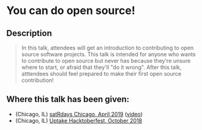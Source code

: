 # You can do open source!

## Description

> In this talk, attendees will get an introduction to contributing to open source software projects. This talk is intended for anyone who wants to contribute to open source but never has because they're unsure where to start, or afraid that they'll "do it wrong". After this talk, atttendees should feel prepared to make their first open source contribution!

## Where this talk has been given:

* (Chicago, IL) [satRdays Chicago, April 2019](https://chicago2019.satrdays.org) ([video](https://www.youtube.com/watch?v=quFhQvizBE8&t=4h35m15s))
* (Chicago, IL) [Uptake Hacktoberfest, October 2018](https://www.eventbrite.com/e/uptake-hacktoberfest-open-source-hack-night-uptake-tickets-51227185892#)
